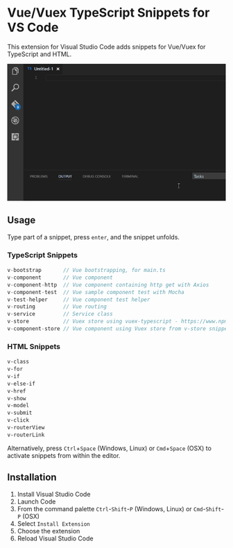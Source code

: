 # Vue/Vuex TypeScript Snippets for VS Code

This extension for Visual Studio Code adds snippets for Vue/Vuex for TypeScript and HTML.

![Use Extension](images/use-extension.gif)

## Usage
Type part of a snippet, press `enter`, and the snippet unfolds.

### TypeScript Snippets
```typescript
v-bootstrap       // Vue bootstrapping, for main.ts
v-component       // Vue component
v-component-http  // Vue component containing http get with Axios
v-component-test  // Vue sample component test with Mocha
v-test-helper     // Vue component test helper
v-routing         // Vue routing
v-service         // Service class
v-store           // Vuex store using vuex-typescript - https://www.npmjs.com/package/vuex-typescript
v-component-store // Vue component using Vuex store from v-store snippet
```

### HTML Snippets
```html
v-class
v-for
v-if
v-else-if
v-href
v-show
v-model
v-submit
v-click
v-routerView
v-routerLink
```

Alternatively, press `Ctrl`+`Space` (Windows, Linux) or `Cmd`+`Space` (OSX) to activate snippets from within the editor.

## Installation

1. Install Visual Studio Code
2. Launch Code
3. From the command palette `Ctrl`-`Shift`-`P` (Windows, Linux) or `Cmd`-`Shift`-`P` (OSX)
4. Select `Install Extension`
5. Choose the extension
6. Reload Visual Studio Code
